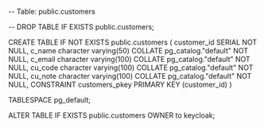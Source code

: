 -- Table: public.customers

-- DROP TABLE IF EXISTS public.customers;

CREATE TABLE IF NOT EXISTS public.customers
(
    customer_id SERIAL NOT NULL,
    c_name character varying(50) COLLATE pg_catalog."default" NOT NULL,
    c_email character varying(100) COLLATE pg_catalog."default" NOT NULL,
    cu_code character varying(100) COLLATE pg_catalog."default" NOT NULL,
    cu_note character varying(100) COLLATE pg_catalog."default" NOT NULL,
    CONSTRAINT customers_pkey PRIMARY KEY (customer_id)
)

TABLESPACE pg_default;

ALTER TABLE IF EXISTS public.customers
    OWNER to keycloak;